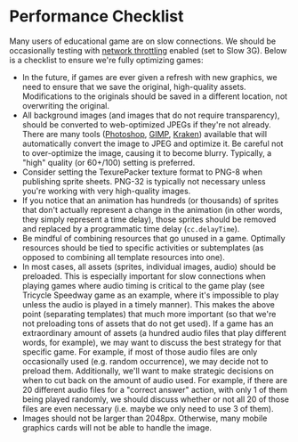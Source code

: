 # Performance Checklist

Many users of educational game are on slow connections. We should be occasionally testing with [network throttling](https://developers.google.com/web/tools/chrome-devtools/network-performance/network-conditions) enabled (set to Slow 3G). Below is a checklist to ensure we're fully optimizing games:

* In the future, if games are ever given a refresh with new graphics, we need to ensure that we save the original, high-quality assets. Modifications to the originals should be saved in a different location, not overwriting the original.
* All background images (and images that do not require transparency), should be converted to web-optimized JPEGs if they're not already. There are many tools ([Photoshop](https://www.adobe.com/products/photoshop.html), [GIMP](https://www.gimp.org/), [Kraken](https://kraken.io/web-interface)) available that will automatically convert the image to JPEG and optimize it. Be careful not to over-optimize the image, causing it to become blurry. Typically, a "high" quality (or 60+/100) setting is preferred.
* Consider setting the TexurePacker texture format to PNG-8 when publishing sprite sheets. PNG-32 is typically not necessary unless you're working with very high-quality images.
* If you notice that an animation has hundreds (or thousands) of sprites that don't actually represent a change in the animation (in other words, they simply represent a time delay), those sprites should be removed and replaced by a programmatic time delay (`cc.delayTime`).
* Be mindful of combining resources that go unused in a game. Optimally resources should be tied to specific activities or subtemplates (as opposed to combining all template resources into one).
* In most cases, all assets (sprites, individual images, audio) should be preloaded. This is especially important for slow connections when playing games where audio timing is critical to the game play (see Tricycle Speedway game as an example, where it's impossible to play unless the audio is played in a timely manner). This makes the above point (separating templates) that much more important (so that we're not preloading tons of assets that do not get used). If a game has an extraordinary amount of assets (a hundred audio files that play different words, for example), we may want to discuss the best strategy for that specific game. For example, if most of those audio files are only occasionally used (e.g. random occurrence), we may decide not to preload them. Additionally, we'll want to make strategic decisions on when to cut back on the amount of audio used. For example, if there are 20 different audio files for a "correct answer" action, with only 1 of them being played randomly, we should discuss whether or not all 20 of those files are even necessary (i.e. maybe we only need to use 3 of them).
* Images should not be larger than 2048px. Otherwise, many mobile graphics cards will not be able to handle the image.
